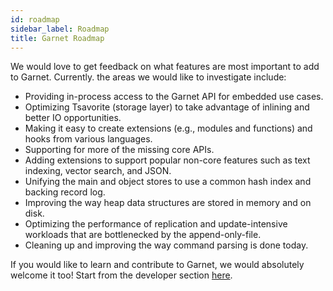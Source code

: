 ```yaml
---
id: roadmap
sidebar_label: Roadmap
title: Garnet Roadmap
---
```


We would love to get feedback on what features are most important to add to Garnet. Currently. the areas we would like to
investigate include:

* Providing in-process access to the Garnet API for embedded use cases.
* Optimizing Tsavorite (storage layer) to take advantage of inlining and better IO opportunities.
* Making it easy to create extensions (e.g., modules and functions) and hooks from various languages.
* Supporting for more of the missing core APIs.
* Adding extensions to support popular non-core features such as text indexing, vector search, and JSON.
* Unifying the main and object stores to use a common hash index and backing record log.
* Improving the way heap data structures are stored in memory and on disk.
* Optimizing the performance of replication and update-intensive workloads that are bottlenecked by the append-only-file.
* Cleaning up and improving the way command parsing is done today.

If you would like to learn and contribute to Garnet, we would absolutely welcome it too! Start from the developer section [here](../dev/onboarding.md).
